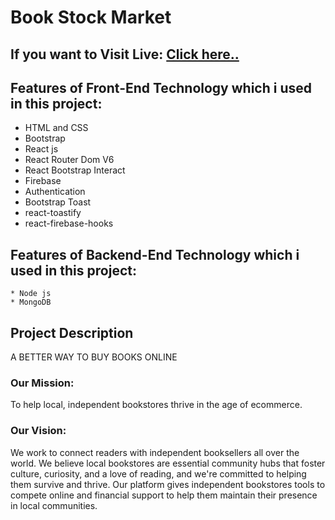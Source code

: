 # Book Stock Market 

## If you want to Visit Live: [Click here..](https://books-stock-market.web.app/)


## Features of Front-End Technology which i used in this project:
* HTML and CSS
* Bootstrap
* React js
* React Router Dom V6
* React Bootstrap Interact
* Firebase
* Authentication 
* Bootstrap Toast 
* react-toastify
* react-firebase-hooks

## Features of Backend-End Technology which i used in this project:
````
* Node js
* MongoDB

````

## Project Description 
A BETTER WAY TO BUY BOOKS ONLINE
### Our Mission: 
To help local, independent bookstores thrive in the age of ecommerce.

### Our Vision: 
We work to connect readers with independent booksellers all over the world. We believe local bookstores are essential community hubs that foster culture, curiosity, and a love of reading, and we're committed to helping them survive and thrive. Our platform gives independent bookstores tools to compete online and financial support to help them maintain their presence in local communities.


